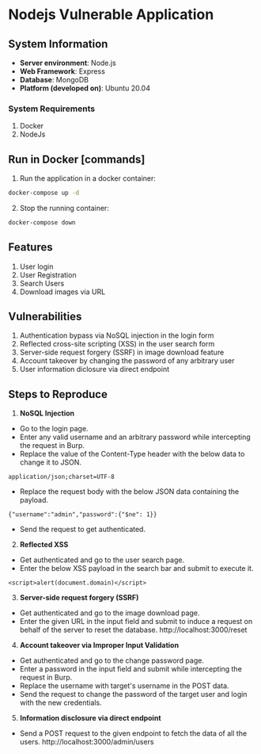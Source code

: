 # Nodejs Vulnerable Application

## System Information

- **Server environment**: Node.js
- **Web Framework**: Express
- **Database**: MongoDB
- **Platform (developed on)**: Ubuntu 20.04

### System Requirements
1. Docker
2. NodeJs

## Run in Docker [commands]
1. Run the application in a docker container:
```bash
docker-compose up -d
```

2. Stop the running container:
```bash
docker-compose down
```

## Features

1. User login
2. User Registration
3. Search Users
4. Download images via URL

## Vulnerabilities

1. Authentication bypass via NoSQL injection in the login form
2. Reflected cross-site scripting (XSS) in the user search form
3. Server-side request forgery (SSRF) in image download feature
4. Account takeover by changing the password of any arbitrary user
5. User information diclosure via direct endpoint

## Steps to Reproduce

1. **NoSQL Injection**
- Go to the login page.
- Enter any valid username and an arbitrary password while intercepting the request in Burp.
- Replace the value of the Content-Type header with the below data to change it to JSON.
```
application/json;charset=UTF-8
```
- Replace the request body with the below JSON data containing the payload.
```
{"username":"admin","password":{"$ne": 1}}
```
- Send the request to get authenticated.
	
2. **Reflected XSS**
- Get authenticated and go to the user search page.
- Enter the below XSS payload in the search bar and submit to execute it.
```
<script>alert(document.domain)</script>
```
		
3. **Server-side request forgery (SSRF)**
- Get authenticated and go to the image download page.
- Enter the given URL in the input field and submit to induce a request on behalf of the server to reset the database.
http://localhost:3000/reset
		
4. **Account takeover via Improper Input Validation**
- Get authenticated and go to the change password page.
- Enter a password in the input field and submit while intercepting the request in Burp.
- Replace the username with target's username in the POST data.
- Send the request to change the password of the target user and login with the new credentials.
	
5. **Information disclosure via direct endpoint**
- Send a POST request to the given endpoint to fetch the data of all the users.
http://localhost:3000/admin/users

